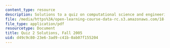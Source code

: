 ```yaml
---
content_type: resource
description: Solutions to a quiz on computational science and engineering.
file: /media/https%3A/open-learning-course-data-rc.s3.amazonaws.com/18-085-computational-science-and-engineering-i-fall-2008/d49c9c8023e63ad9c41b0ab07f155204_q2sols18085f05.pdf
file_type: application/pdf
resourcetype: Document
title: Quiz 2 Solutions, Fall 2005
uid: d49c9c80-23e6-3ad9-c41b-0ab07f155204
---
```

